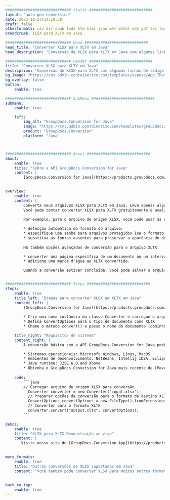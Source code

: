 ```yaml
---
############################# Static ############################
layout: "auto-gen-conversion"
date: 2023-10-27T14:18:38
draft: false
otherformats: csv dif epub fods htm html json mht mhtml ods pdf sxc tex tsv xlam xls xlsb xlsm xlsx xlt xltm xltx xml xps
breadcrumb: XLSX para XLTX em Java

############################# Head ############################
head_title: "Converter XLSX para XLTX em Java"
head_description: "Conversão de XLSX para XLTX em Java com algumas linhas de código. Converta mais de 160 formatos de arquivo usando a API de conversão de documentos do GroupDocs para Java"

############################# Header ############################
title: "Converter XLSX para XLTX em Java"
description: "Conversão de XLSX para XLTX com algumas linhas de código Java"
bg_image: "https://cms.admin.containerize.com/templates/aspose/App_Themes/V3/images/bg/header1.png"
bg_overlay: false
button:
    enable: true

############################# SubMenu ############################
submenu:
    enable: true

    left:
        img_alt: "GroupDocs.Conversion for Java"
        image: "https://cms.admin.containerize.com/templates/groupdocs/images/product-logos/90x90-noborder/groupdocs-conversion-java.png"
        product: "GroupDocs.Conversion"
        platform: "Java"



############################# About ############################
about:
    enable: true
    title: "Sobre a API GroupDocs.Conversion for Java"
    content: |
        [GroupDocs.Conversion for Java](https://products.groupdocs.com/conversion/java/) é uma API avançada de conversão de formato de arquivo para conversão entre formatos populares de imagem e documento, como Microsoft Office, OpenDocument, PDF, HTML, e-mail, CAD. e muito mais com apenas algumas linhas de código. A API nativa detecta automaticamente os formatos dos documentos originais e oferece muitas opções para personalizar os documentos convertidos. Juntamente com a função de extrair informações de um documento, ele também suporta o armazenamento em cache dos resultados da conversão para o disco local por padrão. No entanto, qualquer tipo de armazenamento em cache pode ser suportado pela implementação das interfaces apropriadas - Amazon S3, Dropbox, Google Drive, Windows Azure, Reddis ou quaisquer outras.
    

overview:
    enable: true
    content: |
        Converta seus arquivos XLSX para XLTX em Java. Leva apenas algumas linhas de código Java em qualquer plataforma de sua escolha, como Windows, Linux, macOS.
        Você pode tentar converter XLSX para XLTX gratuitamente e avaliar a qualidade dos resultados da conversão. Junto com scripts de conversão de arquivo simples, você pode tentar opções mais sofisticadas para carregar o arquivo de origem XLSX e armazenar a saída XLTX. 
        
        Por exemplo, para o arquivo de origem XLSX, você pode usar as seguintes opções de carregamento:

        * detecção automática do formato do arquivo;
        * especifique uma senha para arquivos protegidos (se o formato de arquivo for compatível);
        * substitua as fontes ausentes para preservar a aparência do documento.
        
        Há também opções avançadas de conversão para o arquivo XLTX:

        * converter uma página específica de um documento ou um intervalo de páginas;
        * adicione uma marca d'água ao XLTX convertido.

        Quando a conversão estiver concluída, você pode salvar o arquivo XLTX no caminho do arquivo local ou em qualquer armazenamento de terceiros, como FTP, Amazon S3, Google Drive, Dropbox etc. Observe - para converter XLSX para XLTX, você não precisa instalar nenhum software adicional, como MS Office, Open Office, Adobe Acrobat Reader etc.


############################# Steps ############################
steps:
    enable: true
    title_left: "Etapas para converter XLSX em XLTX em Java"
    content_left: |
        [GroupDocs.Conversion for Java](https://products.groupdocs.com/conversion/java/) permite que os desenvolvedores convertam facilmente o arquivo XLSX para XLTX com algumas linhas de código.
        
        * Crie uma nova instância da classe Converter e carregue o arquivo XLSX com o caminho completo
        * Defina ConvertOptions para o tipo de documento como XLTX
        * Chame o método convert() e passe o nome do documento (caminho completo) e formato (XLTX) como parâmetro

    title_right: "Requisitos de sistema"
    content_right: |
        A conversão básica com a API GroupDocs.Conversion for Java pode ser feita com apenas algumas linhas de código. Nossas APIs são suportadas em todas as principais plataformas e sistemas operacionais. Antes de executar o código abaixo, certifique-se de ter os seguintes pré-requisitos instalados em seu sistema.

        * Sistemas operacionais: Microsoft Windows, Linux, MacOS
        * Ambientes de desenvolvimento: NetBeans, Intellij IDEA, Eclipse, etc.
        * Java runtime: J2SE 6.0 and above
        * Obtenha o GroupDocs.Conversion for Java mais recente de [Maven](https://repository.groupdocs.com/webapp/#/artifacts/browse/tree/General/repo/com/groupdocs/groupdocs-conversion)
         
    code: |
        ```java    
        // Carregar arquivo de origem XLSX para conversão
          Converter converter = new Converter("input.xlsx");
          // Preparar opções de conversão para o formato de destino XLTX
          ConvertOptions convertOptions = new FileType().fromExtension("xltx").getConvertOptions();
          // Converter para o formato XLTX
          converter.convert("output.xltx", convertOptions);
        ```

demos:
    enable: true
    title: "XLSX para XLTX Demonstração ao vivo"
    content: |
       Visite nosso site do [GroupDocs.Conversion App](https://products.groupdocs.app/conversion/family) e experimente a conversão de XLSX para XLTX agora. A demonstração gratuita tem os seguintes benefícios
          

more_formats:
    enable: true
    title: "Outras conversões de XLSX suportadas em Java"
    content: "Você também pode converter XLSX para muitos outros formatos de arquivo. Por favor, veja a lista abaixo."
       
       
back_to_top:
    enable: true
---
```

